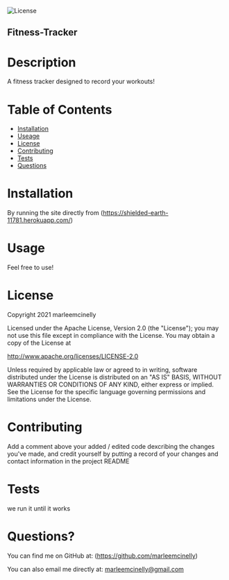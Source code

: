 ![License](https://img.shields.io/badge/License-Apache%202.0-blue.svg)

 ## Fitness-Tracker

 # Description

 A fitness tracker designed to record your workouts!

 # Table of Contents

 * [Installation](#-installation)
 * [Useage](#-usage)
 * [License](#-license)
 * [Contributing](#-contributing)
 * [Tests](#-tests)
 * [Questions](#-questions)

 # Installation

 By running the site directly from (https://shielded-earth-11781.herokuapp.com/)

 # Usage

 Feel free to use!

 # License

 Copyright 2021 marleemcinelly

 Licensed under the Apache License, Version 2.0 (the "License");
 you may not use this file except in compliance with the License.
 You may obtain a copy of the License at

 http://www.apache.org/licenses/LICENSE-2.0

 Unless required by applicable law or agreed to in writing, software
 distributed under the License is distributed on an "AS IS" BASIS,
 WITHOUT WARRANTIES OR CONDITIONS OF ANY KIND, either express or implied.
 See the License for the specific language governing permissions and
 limitations under the License.

 # Contributing

 Add a comment above your added / edited code dexcribing the changes you've made, and credit yourself by putting a record of your changes and contact information in the project README

 # Tests

 we run it until it works

 # Questions?

 You can find me on GitHub at: (https://github.com/marleemcinelly)

 You can also email me directly at: marleemcinelly@gmail.com 

